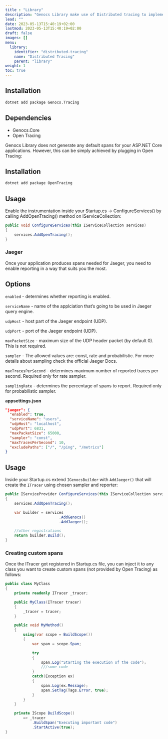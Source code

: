 ```yaml
---
title : "Library"
description: "Genocs Library make use of Distributed tracing to implement cross service tracing!"
lead: ""
date: 2023-05-13T15:40:19+02:00
lastmod: 2023-05-13T15:40:19+02:00
draft: false
images: []
menu:
  library:
    identifier: "distributed-tracing"
    name: "Distributed Tracing"
    parent: "library"
weight: 1
toc: true
---
```



## Installation

``` bash
dotnet add package Genocs.Tracing
```


## Dependencies

- Genocs.Core
- Open Tracing

Genocs Library does not generate any default spans for your ASP.NET Core applications. However, this can be simply achieved by plugging in Open Tracing:

## Installation

``` bash
dotnet add package OpenTracing
```

## Usage

Enable the instrumentation inside your Startup.cs -> ConfigureServices() by calling AddOpenTracing() method on IServiceCollection:

``` cs
public void ConfigureServices(this IServiceCollection services)
{
    services.AddOpenTracing();
}
```

### Jaeger

Once your application produces spans needed for Jaeger, you need to enable reporting in a way that suits you the most.

## Options

`enabled` - determines whether reporting is enabled.

`serviceName` - name of the applciation that’s going to be used in Jaeger query engine.

`udpHost` - host part of the Jaeger endpoint (UDP).

`udpPort` - port of the Jaeger endpoint (UDP).

`maxPacketSize` - maximum size of the UDP header packet (by default 0). This is not required.

`sampler` - The allowed values are: const, rate and probabilistic. For more details about sampling check the official Jaeger Docs.

`maxTracesPerSecond` - determines maximum number of reported traces per second. Required only for rate sampler.

`samplingRate` - determines the percentage of spans to report. Required only for probabilistic sampler.

**appsettings.json**

``` json
"jaeger": {
  "enabled": true,
  "serviceName": "users",
  "udpHost": "localhost",
  "udpPort": 6831,
  "maxPacketSize": 65000,
  "sampler": "const",
  "maxTracesPerSecond": 10,
  "excludePaths": ["/", "/ping", "/metrics"]
}
```

## Usage
Inside your Startup.cs extend `IGenocsBuilder` with `AddJaeger()` that will create the `ITracer` using chosen sampler and reporter:

``` cs
public IServiceProvider ConfigureServices(this IServiceCollection services)
{
    services.AddOpenTracing();

    var builder = services
                        .AddGenocs()
                        .AddJaeger();

    //other registrations    
    return builder.Build();
}
```

### Creating custom spans

Once the ITracer got registered in Startup.cs file, you can inject it to any class you want to create custom spans (not provided by Open Tracing) as follows:

``` cs
public class MyClass
{
    private readonly ITracer _tracer;

    public MyClass(ITracer tracer)
    {
        _tracer = tracer;
    }

    public void MyMethod()
    {
        using(var scope = BuildScope())
        {
            var span = scope.Span;

            try
            {
                span.Log("Starting the execution of the code");
                ///some code
            }
            catch(Exception ex)
            {
                span.Log(ex.Message);
                span.SetTag(Tags.Error, true);
            }
        }
    }

    private IScope BuildScope()
        => _tracer
            .BuildSpan("Executing important code")
            .StartActive(true);
}
```